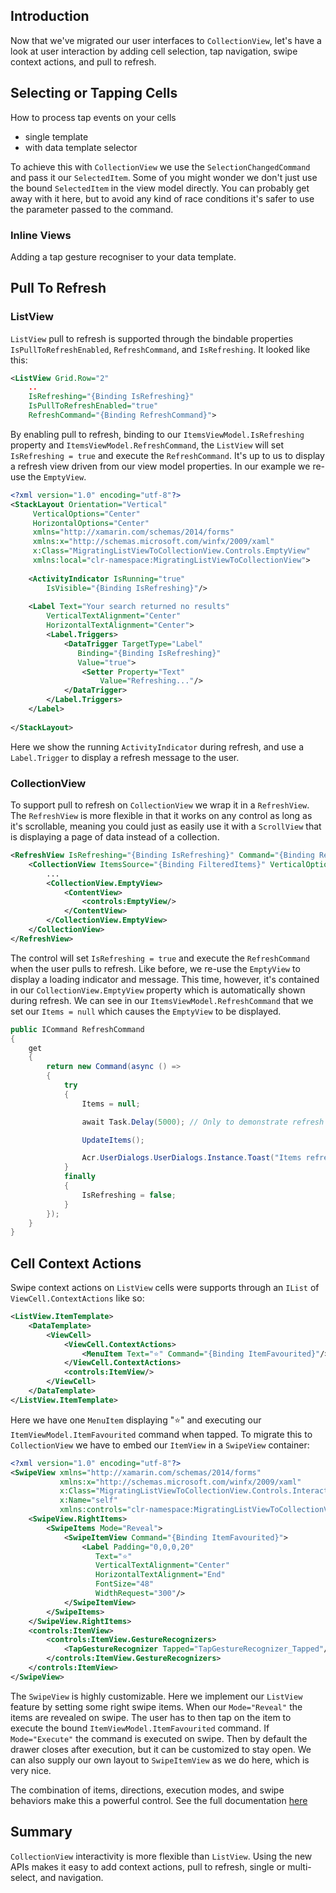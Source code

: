 ## Introduction

Now that we've migrated our user interfaces to `CollectionView`, let's have a look at user interaction by adding cell selection, tap navigation, swipe context actions, and pull to refresh.

## Selecting or Tapping Cells

How to process tap events on your cells

- single template
- with data template selector

To achieve this with `CollectionView` we use the `SelectionChangedCommand` and pass it our `SelectedItem`. Some of you might wonder we don't just use the bound `SelectedItem` in the view model directly. You can probably get away with it here, but to avoid any kind of race conditions it's safer to use the parameter passed to the command.

### Inline Views

Adding a tap gesture recogniser to your data template.

## Pull To Refresh

### ListView
`ListView` pull to refresh is supported through the bindable properties `IsPullToRefreshEnabled`, `RefreshCommand`, and `IsRefreshing`. It looked like this:

~~~xml
<ListView Grid.Row="2"
	..
	IsRefreshing="{Binding IsRefreshing}"
	IsPullToRefreshEnabled="true"
	RefreshCommand="{Binding RefreshCommand}">
~~~
 
By enabling pull to refresh, binding to our `ItemsViewModel.IsRefreshing` property and `ItemsViewModel.RefreshCommand`, the `ListView` will set `IsRefreshing = true` and execute the `RefreshCommand`. It's up to us to display a refresh view driven from our view model properties. In our example we re-use the `EmptyView`.

~~~xml
<?xml version="1.0" encoding="utf-8"?>
<StackLayout Orientation="Vertical"
	 VerticalOptions="Center"
	 HorizontalOptions="Center"
	 xmlns="http://xamarin.com/schemas/2014/forms"
	 xmlns:x="http://schemas.microsoft.com/winfx/2009/xaml"
	 x:Class="MigratingListViewToCollectionView.Controls.EmptyView"
	 xmlns:local="clr-namespace:MigratingListViewToCollectionView">
	 
	<ActivityIndicator IsRunning="true"
   		IsVisible="{Binding IsRefreshing}"/>
   		
	<Label Text="Your search returned no results"
		VerticalTextAlignment="Center"
		HorizontalTextAlignment="Center">
		<Label.Triggers>
			<DataTrigger TargetType="Label"
		       Binding="{Binding IsRefreshing}"
		       Value="true">
				<Setter Property="Text"
				    Value="Refreshing..."/>
			</DataTrigger>
		</Label.Triggers>
	</Label>
	
</StackLayout>
~~~

Here we show the running `ActivityIndicator` during refresh, and use a `Label.Trigger` to display a refresh message to the user. 

### CollectionView

To support pull to refresh on `CollectionView` we wrap it in a `RefreshView`. The `RefreshView` is more flexible in that it works on any control as long as it's scrollable, meaning you could just as easily use it with a `ScrollView` that is displaying a page of data instead of a collection. 

~~~xml
<RefreshView IsRefreshing="{Binding IsRefreshing}" Command="{Binding RefreshCommand}" Grid.Row="2">
    <CollectionView ItemsSource="{Binding FilteredItems}" VerticalOptions="FillAndExpand">
        ...
        <CollectionView.EmptyView>
            <ContentView>
                <controls:EmptyView/>
            </ContentView>
        </CollectionView.EmptyView>
    </CollectionView>
</RefreshView>
~~~

The control will set `IsRefreshing = true` and execute the `RefreshCommand` when the user pulls to refresh. Like before, we re-use the `EmptyView` to display a loading indicator and message. This time, however, it's contained in our `CollectionView.EmptyView` property which is automatically shown during refresh. We can see in our `ItemsViewModel.RefreshCommand` that we set our `Items = null` which causes the `EmptyView` to be displayed.

~~~csharp
public ICommand RefreshCommand
{
    get
    {
        return new Command(async () =>
        {
            try
            {
                Items = null;

                await Task.Delay(5000); // Only to demonstrate refresh views..

                UpdateItems();

                Acr.UserDialogs.UserDialogs.Instance.Toast("Items refreshed");
            }
            finally
            {
                IsRefreshing = false;
            }
        });
    }
}
~~~
  

## Cell Context Actions

Swipe context actions on `ListView` cells were supports through an `IList` of `ViewCell.ContextActions` like so:

~~~xml
<ListView.ItemTemplate>
    <DataTemplate>
        <ViewCell>
            <ViewCell.ContextActions>
                <MenuItem Text="⭐️" Command="{Binding ItemFavourited}"/>
            </ViewCell.ContextActions>
            <controls:ItemView/>
        </ViewCell>
    </DataTemplate>
</ListView.ItemTemplate>
~~~

Here we have one `MenuItem` displaying "⭐️" and executing our `ItemViewModel.ItemFavourited` command when tapped. To migrate this to `CollectionView` we have to embed our `ItemView` in a `SwipeView` container:

~~~xml
<?xml version="1.0" encoding="utf-8"?>
<SwipeView xmlns="http://xamarin.com/schemas/2014/forms"
           xmlns:x="http://schemas.microsoft.com/winfx/2009/xaml"
           x:Class="MigratingListViewToCollectionView.Controls.InteractiveItemView"
           x:Name="self"
           xmlns:controls="clr-namespace:MigratingListViewToCollectionView.Controls">
    <SwipeView.RightItems>
        <SwipeItems Mode="Reveal">
            <SwipeItemView Command="{Binding ItemFavourited}">
                <Label Padding="0,0,0,20"
                   Text="⭐️"
                   VerticalTextAlignment="Center"
                   HorizontalTextAlignment="End"
                   FontSize="48"
                   WidthRequest="300"/>
            </SwipeItemView>
        </SwipeItems>
    </SwipeView.RightItems>
    <controls:ItemView>
        <controls:ItemView.GestureRecognizers>
            <TapGestureRecognizer Tapped="TapGestureRecognizer_Tapped"/>
        </controls:ItemView.GestureRecognizers>
    </controls:ItemView>
</SwipeView>
~~~

The `SwipeView` is highly customizable. Here we implement our `ListView` feature by setting some right swipe items. When our `Mode="Reveal"` the items are revealed on swipe. The user has to then tap on the item to execute the bound `ItemViewModel.ItemFavourited` command. If `Mode="Execute"` the command is executed on swipe. Then by default the drawer closes after execution, but it can be customized to stay open. We can also supply our own layout to `SwipeItemView` as we do here, which is very nice.

The combination of items, directions, execution modes, and swipe behaviors make this a powerful control. See the full documentation [here](https://docs.microsoft.com/en-us/xamarin/xamarin-forms/user-interface/swipeview)

## Summary
`CollectionView` interactivity is more flexible than `ListView`. Using the new APIs makes it easy to add context actions, pull to refresh, single or multi-select, and navigation.